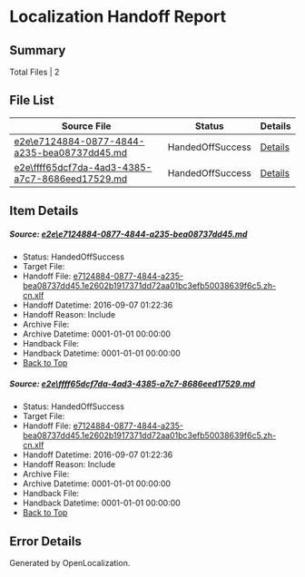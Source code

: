 # <a name='report-top'></a> Localization Handoff Report

## Summary
 Total Files | 2

## File List
 Source File | Status | Details 
 ----------- | ------ | ------- 
 [e2e\e7124884-0877-4844-a235-bea08737dd45.md](https://github.com/OpenLocalizationTestOrg/ol-test0/blob/9dded2a17afe0ccc975a9f7b5307d95d68b65a53/e2e/e7124884-0877-4844-a235-bea08737dd45.md) | HandedOffSuccess | [Details](#982f2cbefd7a59e42e41891c96d0fb03209fc23e1)
 [e2e\ffff65dcf7da-4ad3-4385-a7c7-8686eed17529.md](https://github.com/OpenLocalizationTestOrg/ol-test0/blob/9dded2a17afe0ccc975a9f7b5307d95d68b65a53/e2e/ffff65dcf7da-4ad3-4385-a7c7-8686eed17529.md) | HandedOffSuccess | [Details](#982f2cbefd7a59e42e41891c96d0fb03209fc23e2)

## Item Details
##### <a name='982f2cbefd7a59e42e41891c96d0fb03209fc23e1'></a> Source: [e2e\e7124884-0877-4844-a235-bea08737dd45.md](https://github.com/OpenLocalizationTestOrg/ol-test0/blob/9dded2a17afe0ccc975a9f7b5307d95d68b65a53/e2e/e7124884-0877-4844-a235-bea08737dd45.md)
* Status: HandedOffSuccess
* Target File: 
* Handoff File: [e7124884-0877-4844-a235-bea08737dd45.1e2602b1917371dd72aa01bc3efb50038639f6c5.zh-cn.xlf](https://github.com/OpenLocalizationTestOrg/ol-test0-handoff/blob/82664618f1fb788ea264868644b24b15ed3cf461/ol-handoff/OpenLocalizationTestOrg/ol-test0-zhcn/ci/ht/e7124884-0877-4844-a235-bea08737dd45.1e2602b1917371dd72aa01bc3efb50038639f6c5.zh-cn.xlf)
* Handoff Datetime: 2016-09-07 01:22:36
* Handoff Reason: Include
* Archive File: 
* Archive Datetime: 0001-01-01 00:00:00
* Handback File: 
* Handback Datetime: 0001-01-01 00:00:00
* [Back to Top](#report-top)

##### <a name='982f2cbefd7a59e42e41891c96d0fb03209fc23e2'></a> Source: [e2e\ffff65dcf7da-4ad3-4385-a7c7-8686eed17529.md](https://github.com/OpenLocalizationTestOrg/ol-test0/blob/9dded2a17afe0ccc975a9f7b5307d95d68b65a53/e2e/ffff65dcf7da-4ad3-4385-a7c7-8686eed17529.md)
* Status: HandedOffSuccess
* Target File: 
* Handoff File: [e7124884-0877-4844-a235-bea08737dd45.1e2602b1917371dd72aa01bc3efb50038639f6c5.zh-cn.xlf](https://github.com/OpenLocalizationTestOrg/ol-test0-handoff/blob/82664618f1fb788ea264868644b24b15ed3cf461/ol-handoff/OpenLocalizationTestOrg/ol-test0-zhcn/ci/ht/e7124884-0877-4844-a235-bea08737dd45.1e2602b1917371dd72aa01bc3efb50038639f6c5.zh-cn.xlf)
* Handoff Datetime: 2016-09-07 01:22:36
* Handoff Reason: Include
* Archive File: 
* Archive Datetime: 0001-01-01 00:00:00
* Handback File: 
* Handback Datetime: 0001-01-01 00:00:00
* [Back to Top](#report-top)


## Error Details

Generated by OpenLocalization.
